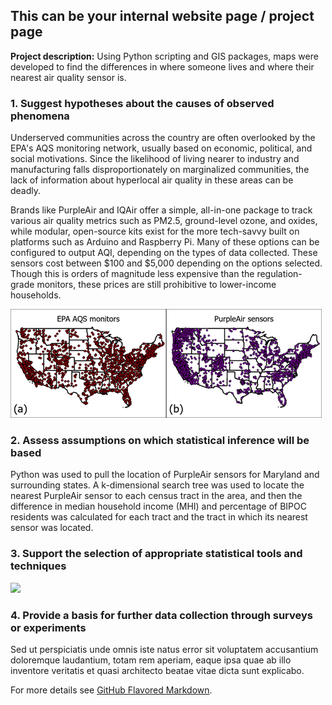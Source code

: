## This can be your internal website page / project page

**Project description:** Using Python scripting and GIS packages, maps were developed to find the differences in where someone lives and where their nearest air quality sensor is.

### 1. Suggest hypotheses about the causes of observed phenomena

Underserved communities across the country are often overlooked by the EPA's AQS monitoring network, usually based on economic, political, and social motivations. Since the likelihood of living nearer to industry and manufacturing falls disproportionately on marginalized communities, the lack of information about hyperlocal air quality in these areas can be deadly. 

Brands like PurpleAir and IQAir offer a simple, all-in-one package to track various air quality metrics such as PM2.5, ground-level ozone, and oxides, while modular, open-source kits exist for the more tech-savvy built on platforms such as Arduino and Raspberry Pi. Many of these options can be configured to output AQI, depending on the types of data collected. These sensors cost between $100 and $5,000 depending on the options selected. Though this is orders of magnitude less expensive than the regulation-grade monitors, these prices are still prohibitive to lower-income households.

<img src="images/distro.png?raw=true"/>

### 2. Assess assumptions on which statistical inference will be based

Python was used to pull the location of PurpleAir sensors for Maryland and surrounding states. A k-dimensional search tree was used to locate the nearest PurpleAir sensor to each census tract in the area, and then the difference in median household income (MHI) and percentage of BIPOC residents was calculated for each tract and the tract in which its nearest sensor was located.

### 3. Support the selection of appropriate statistical tools and techniques

<img src="images/it worked MHI?raw=true"/>

### 4. Provide a basis for further data collection through surveys or experiments

Sed ut perspiciatis unde omnis iste natus error sit voluptatem accusantium doloremque laudantium, totam rem aperiam, eaque ipsa quae ab illo inventore veritatis et quasi architecto beatae vitae dicta sunt explicabo. 

For more details see [GitHub Flavored Markdown](https://guides.github.com/features/mastering-markdown/).
